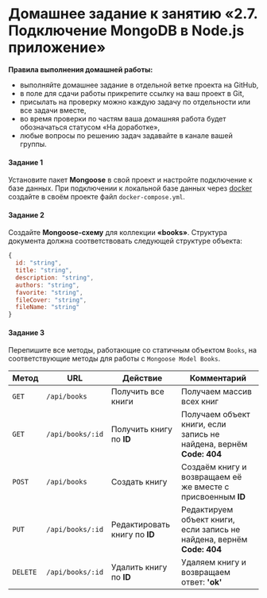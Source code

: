# Домашнее задание к занятию «2.7. Подключение MongoDB в Node.js приложение»

**Правила выполнения домашней работы:** 
* выполняйте домашнее задание в отдельной ветке проекта на GitHub,
* в поле для сдачи работы прикрепите ссылку на ваш проект в Git,
* присылать на проверку можно каждую задачу по отдельности или все задачи вместе, 
* во время проверки по частям ваша домашняя работа будет обозначаться статусом «На доработке»,
* любые вопросы по решению задач задавайте в канале вашей группы.


#### Задание 1
Установите пакет **Mongoose** в свой проект и настройте подключение к базе данных.
При подключении к локальной базе данных через [docker](https://hub.docker.com/_/mongo) создайте в своём проекте файл `docker-compose.yml`.



#### Задание 2
Создайте **Mongoose-схему** для коллекции **«books»**.
Структура документа должна соответствовать следующей структуре объекта:
```javascript
{
  id: "string",
  title: "string",
  description: "string",
  authors: "string",
  favorite: "string",
  fileCover: "string",
  fileName: "string"
}
``` 

#### Задание 3
Перепишите все методы, работающие со статичным объектом `Books`, на соответствующие методы для работы с `Mongoose Model Books`.

Метод | URL | Действие | Комментарий
--- | --- | ---| ---
`GET` | `/api/books` | Получить все книги | Получаем массив всех книг
`GET` | `/api/books/:id` | Получить книгу по **ID** | Получаем объект книги, если запись не найдена, вернём **Code: 404** 
`POST` | `/api/books` | Создать книгу | Создаём книгу и возвращаем её же вместе с присвоенным **ID**
`PUT` | `/api/books/:id` | Редактировать книгу по **ID** | Редактируем объект книги, если запись не найдена, вернём **Code: 404**
`DELETE` | `/api/books/:id` | Удалить книгу по **ID** | Удаляем книгу и возвращаем ответ: **'ok'**




